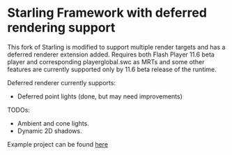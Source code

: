 Starling Framework with deferred rendering support
==================================================

This fork of Starling is modified to support multiple render targets and has a deferred renderer extension added. Requires both Flash Player 11.6 beta player and corresponding playerglobal.swc as MRTs and some other features are currently supported only by 11.6 beta release of the runtime.

Deferred renderer currently supports:

* Deferred point lights (done, but may need improvements)

TODOs:

* Ambient and cone lights.
* Dynamic 2D shadows.

Example project can be found [here](https://github.com/Varnius/StarlingDynamicShadows2D)

